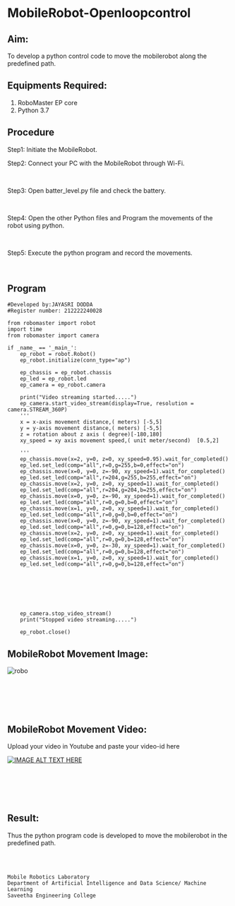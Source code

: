 # MobileRobot-Openloopcontrol
## Aim:

To develop a python control code to move the mobilerobot along the predefined path.

## Equipments Required:
1. RoboMaster EP core
2. Python 3.7

## Procedure

Step1: Initiate the MobileRobot.
<br/>

Step2: Connect your PC with the MobileRobot through Wi-Fi.

<br/>

Step3: Open batter_level.py file and check the battery.

<br/>

Step4: Open the other Python files and Program the movements of the robot using python.

<br/>

Step5: Execute the python program and record the movements.

<br/>

## Program
```
#Developed by:JAYASRI DODDA
#Register number: 212222240028

from robomaster import robot
import time
from robomaster import camera

if _name_ == '_main_':
    ep_robot = robot.Robot()
    ep_robot.initialize(conn_type="ap")

    ep_chassis = ep_robot.chassis
    ep_led = ep_robot.led
    ep_camera = ep_robot.camera
          
    print("Video streaming started.....")
    ep_camera.start_video_stream(display=True, resolution = camera.STREAM_360P)
    ''' 
    x = x-axis movement distance,( meters) [-5,5]
    y = y-axis movement distance,( meters) [-5,5] 
    z = rotation about z axis ( degree)[-180,180]
    xy_speed = xy axis movement speed,( unit meter/second)  [0.5,2]

    '''
    ep_chassis.move(x=2, y=0, z=0, xy_speed=0.95).wait_for_completed()
    ep_led.set_led(comp="all",r=0,g=255,b=0,effect="on") 
    ep_chassis.move(x=0, y=0, z=-90, xy_speed=1).wait_for_completed()
    ep_led.set_led(comp="all",r=204,g=255,b=255,effect="on") 
    ep_chassis.move(x=2, y=0, z=0, xy_speed=1).wait_for_completed()
    ep_led.set_led(comp="all",r=204,g=204,b=255,effect="on") 
    ep_chassis.move(x=0, y=0, z=-90, xy_speed=1).wait_for_completed()
    ep_led.set_led(comp="all",r=0,g=0,b=0,effect="on")
    ep_chassis.move(x=1, y=0, z=0, xy_speed=1).wait_for_completed()
    ep_led.set_led(comp="all",r=0,g=0,b=0,effect="on") 
    ep_chassis.move(x=0, y=0, z=-90, xy_speed=1).wait_for_completed() 
    ep_led.set_led(comp="all",r=0,g=0,b=128,effect="on") 
    ep_chassis.move(x=2, y=0, z=0, xy_speed=1).wait_for_completed() 
    ep_led.set_led(comp="all",r=0,g=0,b=128,effect="on")
    ep_chassis.move(x=0, y=0, z=-30, xy_speed=1).wait_for_completed() 
    ep_led.set_led(comp="all",r=0,g=0,b=128,effect="on") 
    ep_chassis.move(x=1, y=0, z=0, xy_speed=1).wait_for_completed() 
    ep_led.set_led(comp="all",r=0,g=0,b=128,effect="on")
    


  
 
 
    
    ep_camera.stop_video_stream()
    print("Stopped video streaming.....")

    ep_robot.close()

```

## MobileRobot Movement Image:

![robo](./img/robomaster.png)




<br/>
<br/>
<br/>
<br/>

## MobileRobot Movement Video:

Upload your video in Youtube and paste your video-id here

[![IMAGE ALT TEXT HERE](https://img.youtube.com/vi/YOUTUBE_VIDEO_ID_HERE/0.jpg)](https://www.youtube.com/watch?v=YOUTUBE_VIDEO_ID_HERE)

<br/>
<br/>
<br/>
<br/>

## Result:
Thus the python program code is developed to move the mobilerobot in the predefined path.


<br/>
<br/>

```
Mobile Robotics Laboratory
Department of Artificial Intelligence and Data Science/ Machine Learning
Saveetha Engineering College
```
